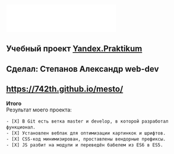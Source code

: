 ![Alt-mesto](./images/logo.svg)
## Учебный проект [Yandex.Praktikum](https://praktikum.yandex.ru/)
## Сделал: Степанов Александр web-dev
## **https://742th.github.io/mesto/**

**Итого**<br>
Результат моего проекта:

    - [X] В Git есть ветка master и develop, в которой разработал функционал.
    - [X] Установлен вебпак для оптимизации картинкок и шрифтов.
    - [X] CSS-код минимизирован, проставлены вендорные префиксы.
    - [X] JS разбит на модули и переведён бабелем из ES6 в ES5.